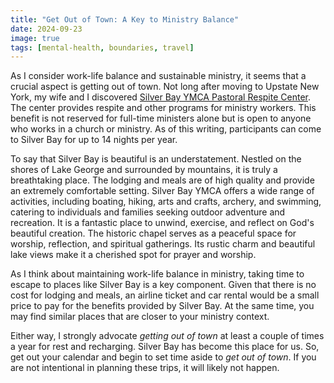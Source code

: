 ```yaml
---
title: "Get Out of Town: A Key to Ministry Balance"
date: 2024-09-23
image: true
tags: [mental-health, boundaries, travel]
---
```


As I consider work-life balance and sustainable ministry, it seems that a crucial aspect is getting out of town. Not long after moving to Upstate New York, my wife and I discovered [Silver Bay YMCA Pastoral Respite Center](https://silverbay.org/respite/). The center provides respite and other programs for ministry workers. This benefit is not reserved for full-time ministers alone but is open to anyone who works in a church or ministry. As of this writing, participants can come to Silver Bay for up to 14 nights per year.

To say that Silver Bay is beautiful is an understatement. Nestled on the shores of Lake George and surrounded by mountains, it is truly a breathtaking place. The lodging and meals are of high quality and provide an extremely comfortable setting. Silver Bay YMCA offers a wide range of activities, including boating, hiking, arts and crafts, archery, and swimming, catering to individuals and families seeking outdoor adventure and recreation. It is a fantastic place to unwind, exercise, and reflect on God's beautiful creation. The historic chapel serves as a peaceful space for worship, reflection, and spiritual gatherings. Its rustic charm and beautiful lake views make it a cherished spot for prayer and worship.

As I think about maintaining work-life balance in ministry, taking time to escape to places like Silver Bay is a key component. Given that there is no cost for lodging and meals, an airline ticket and car rental would be a small price to pay for the benefits provided by Silver Bay. At the same time, you may find similar places that are closer to your ministry context.

Either way, I strongly advocate *getting out of town* at least a couple of times a year for rest and recharging. Silver Bay has become this place for us. So, get out your calendar and begin to set time aside to *get out of town*. If you are not intentional in planning these trips, it will likely not happen.

